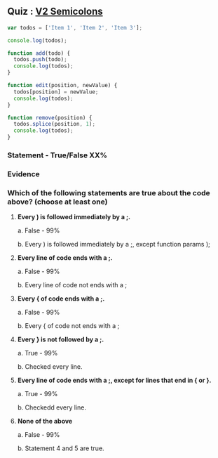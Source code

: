 ## Quiz : [V2 Semicolons](https://watchandcode.com/courses/350615/lectures/23512381)

```javascript
var todos = ['Item 1', 'Item 2', 'Item 3'];

console.log(todos);

function add(todo) {
  todos.push(todo);
  console.log(todos);
}

function edit(position, newValue) {
  todos[position] = newValue;
  console.log(todos);
}

function remove(position) {
  todos.splice(position, 1);
  console.log(todos);
}
```

### Statement - True/False XX%

### Evidence

### Which of the following statements are true about the code above? (choose at least one)

1. **Every ) is followed immediately by a ;.**

   a. False - 99%

   b. Every ) is followed immediately by a ;, except function params );

1. **Every line of code ends with a ;.**

   a. False - 99%

   b. Every line of code not ends with a ;

1. **Every { of code ends with a ;.**

   a. False - 99%

   b. Every { of code not ends with a ;

1. **Every } is not followed by a ;.**

   a. True - 99%

   b. Checked every line.

1. **Every line of code ends with a ;, except for lines that end in { or }.**

   a. True - 99%

   b. Checkedd every line.

1. **None of the above**

   a. False - 99%

   b. Statement 4 and 5 are true.
